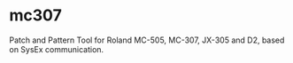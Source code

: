 # mc307
Patch and Pattern Tool for Roland MC-505, MC-307, JX-305 and D2, based on SysEx communication.
